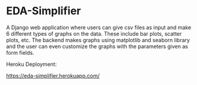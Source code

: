 # EDA-Simplifier

A Django web application where users can give csv files as input and make 6 different types of graphs on the data. These include bar plots, scatter plots, etc. The backend makes graphs using matplotlib and seaborn library and the user can even customize the graphs with the parameters given as form fields.

Heroku Deployment:

https://eda-simplifier.herokuapp.com/
